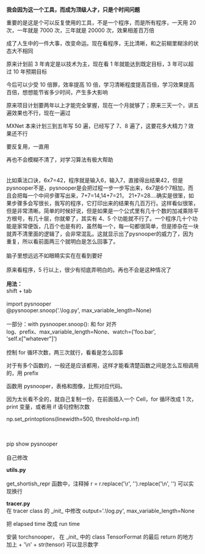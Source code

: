 
**我会因为这一个工具，而成为顶级人才，只是个时间问题**  

重要的是这是个可以反复使用的工具，不是一个程序，而是所有程序，一天用 20 次，一年就是 7000 次，三年就是 20000 次，效果相差百万倍  

成了人生中的一件大事，改变命运。现在看程序，无比清晰，和之前糊里糊涂的状态大不相同  

原来计划前 3 年肯定是以技术为主，现在看 1 年就能达到既定目标，3 年可以超过 10 年预期目标  

今后可以少受 10 倍罪，效率提高 10 倍，学习清晰程度提高百倍，学习效果提高百倍，想想能节省多少时间，产生多大影响  

原来项目计划要两年以上才能完全掌握，现在一个月就够了；原来三天一个，讲五遍效果也不行，现在一遍过  

MXNet 本来计划三到五年写 50 遍，已经写了 7、8 遍了，这要花多大精力？效果还不行  

要反复用，一直用  

再也不会模糊不清了，对学习算法有极大帮助  
<br>
<br>
比如乘法口诀，6x7=42，程序就是输入6，输入7，直接得出结果42，但是pysnooper不是，pysnooper是会把过程一步一步写出来，6x7是6个7相加，而且会把每一个中间步骤写出来，7+7=14,14+7=21， 21+7=28....确实是很笨，如果步骤多会写很长，我写的程序，它打印出来的结果有几百万行。这样看似很笨，但是非常清晰。简单的时候好说，但是如果是一个公式里有几十个数的加减乘除平方根号，有几十层，你就晕了，其实有 4、5 个功能就不行了。一个程序几十个功能是家常便饭，几百个也是有的，虽然每一个，每一句都很简单，但是掺杂在一块就弄不清里面的逻辑了，会非常混乱。这就显示出了pysnooper的威力了，因为重复，所以看前面两三个就明白是怎么回事了。
<br>
<br>
脑子里想远远不如眼睛实实在在看到要好 
<br>
<br>
原来看程序，5 行以上，很少有彻底弄明白的。再也不会是这种情况了
<br>
<br>
**用法：**
<br>
shift + tab
<br>
<br>
import pysnooper  
@pysnooper.snoop('.\log.py', max_variable_length=None)   
<br>
一部分：with pysnooper.snoop(): 和 for 对齐  
log、prefix、max_variable_length=None、watch=('foo.bar', 'self.x["whatever"]')  
<br>
控制 for 循环次数，两三次就行，看看是怎么回事  

对于有多个函数的，一般还是应该都用，这样才能看清楚函数之间是怎么互相调用的，用 prefix  

函数用 pysnooper，表格和图像，比照对应代码。  

因为太长看不全的，就自己复制一份，在前面插入一个 Cell，for 循环改成 1 次，print 变量，或者用 if 语句控制次数  

np.set_printoptions(linewidth=500, threshold=np.inf)  





<br>
<br>
pip show pysnooper
<br>
<br>
自己修改  
<br>

**utils.py**  
<br>
get_shortish_repr 函数中，注释掉 r = r.replace('\r', '').replace('\n', '') 可以实现换行  


**tracer.py**
<br>
在 tracer class 的 \__init__ 中修改 output='.\log.py',  max_variable_length=None  

把 elapsed time 改成 run time  


安装 torchsnooper， 在 \__init__ 中的 class TensorFormat 的最后 return 的地方加上 + '\n' + str(tensor) 可以显示数字  





